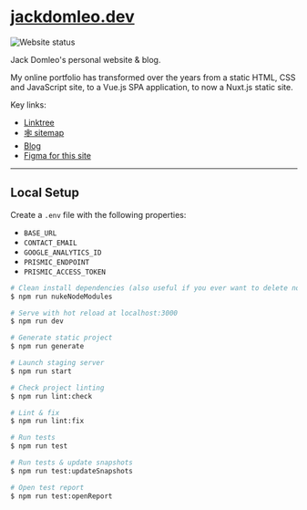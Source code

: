 # [jackdomleo.dev](https://jackdomleo.dev)

![Website status](https://img.shields.io/website?down_color=red&down_message=offline&up_color=green&up_message=online&url=https%3A%2F%2Fjackdomleo.dev "Website status")

Jack Domleo's personal website & blog.

My online portfolio has transformed over the years from a static HTML, CSS and JavaScript site, to a Vue.js SPA application, to now a Nuxt.js static site.

Key links:
- [Linktree](https://linktr.ee/jackdomleo7)
- [🕸 sitemap](https://jackdomleo.dev/sitemap.xml)
- [Blog](https://jackdomleo.dev/blog)
- [Figma for this site](https://www.figma.com/file/2yHwcL7eCVKiWFCBOugiTm/jackdomleo.dev)

---

## Local Setup

Create a `.env` file with the following properties:
- `BASE_URL`
- `CONTACT_EMAIL`
- `GOOGLE_ANALYTICS_ID`
- `PRISMIC_ENDPOINT`
- `PRISMIC_ACCESS_TOKEN`

```bash
# Clean install dependencies (also useful if you ever want to delete node_modiles rapidly)
$ npm run nukeNodeModules

# Serve with hot reload at localhost:3000
$ npm run dev

# Generate static project
$ npm run generate

# Launch staging server
$ npm run start

# Check project linting
$ npm run lint:check

# Lint & fix
$ npm run lint:fix

# Run tests
$ npm run test

# Run tests & update snapshots
$ npm run test:updateSnapshots

# Open test report
$ npm run test:openReport
```
